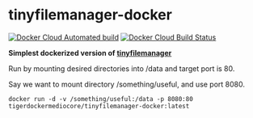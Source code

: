 # tinyfilemanager-docker

[![Docker Cloud Automated build](https://img.shields.io/docker/cloud/automated/tigerdockermediocore/tinyfilemanager-docker)](https://hub.docker.com/r/tigerdockermediocore/tinyfilemanager-docker) [![Docker Cloud Build Status](https://img.shields.io/docker/cloud/build/tigerdockermediocore/tinyfilemanager-docker)](https://hub.docker.com/r/tigerdockermediocore/tinyfilemanager-docker)

**Simplest dockerized version of [tinyfilemanager](https://tinyfilemanager.github.io)**


Run by mounting desired directories into /data and target port is 80.

Say we want to mount directory /something/useful, and use port 8080.

`
docker run -d -v /something/useful:/data -p 8080:80 tigerdockermediocore/tinyfilemanager-docker:latest
`
